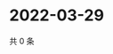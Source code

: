 # 2022-03-29

共 0 条

<!-- BEGIN WEIBO -->
<!-- 最后更新时间 Tue Mar 29 2022 03:11:14 GMT+0800 (China Standard Time) -->

<!-- END WEIBO -->
